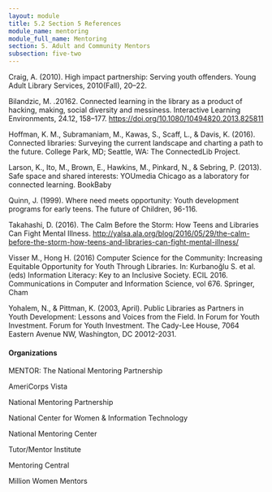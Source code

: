 ```yaml
---
layout: module
title: 5.2 Section 5 References
module_name: mentoring
module_full_name: Mentoring
section: 5. Adult and Community Mentors
subsection: five-two
---
```


Craig, A. (2010). High impact partnership: Serving youth offenders. Young Adult Library Services, 2010(Fall), 20–22. 

Bilandzic, M. .20162. Connected learning in the library as a product of hacking, making, social diversity and messiness. Interactive Learning Environments, 24.12, 158–177. https://doi.org/10.1080/10494820.2013.825811 

Hoffman, K. M., Subramaniam, M., Kawas, S., Scaff, L., & Davis, K. (2016). Connected libraries: Surveying the current landscape and charting a path to the future. College Park, MD; Seattle, WA: The ConnectedLib Project. 

Larson, K., Ito, M., Brown, E., Hawkins, M., Pinkard, N., & Sebring, P. (2013). Safe space and shared interests: YOUmedia Chicago as a laboratory for connected learning. BookBaby 

Quinn, J. (1999). Where need meets opportunity: Youth development programs for early teens. The future of Children, 96-116. 

Takahashi, D. (2016). The Calm Before the Storm: How Teens and Libraries Can Fight Mental Illness. http://yalsa.ala.org/blog/2016/05/29/the-calm-before-the-storm-how-teens-and-libraries-can-fight-mental-illness/ 

Visser M., Hong H. (2016) Computer Science for the Community: Increasing Equitable Opportunity for Youth Through Libraries. In: Kurbanoğlu S. et al. (eds) Information Literacy: Key to an Inclusive Society. ECIL 2016. Communications in Computer and Information Science, vol 676. Springer, Cham 

Yohalem, N., & Pittman, K. (2003, April). Public Libraries as Partners in Youth Development: Lessons and Voices from the Field. In Forum for Youth Investment. Forum for Youth Investment. The Cady-Lee House, 7064 Eastern Avenue NW, Washington, DC 20012-2031. 

#### Organizations 

MENTOR: The National Mentoring Partnership 

AmeriCorps Vista 

National Mentoring Partnership 

National Center for Women & Information Technology  

National Mentoring Center 

Tutor/Mentor Institute 

Mentoring Central 

Million Women Mentors
